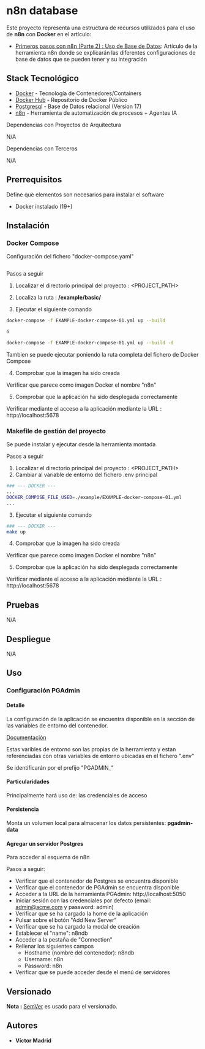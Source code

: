 
# n8n database

Este proyecto representa una estructura de recursos utilizados para el uso de **n8n** con **Docker** en el artículo:

* [Primeros pasos con n8n (Parte 2) : Uso de Base de Datos](https://www.enmilocalfunciona.io/primeros-pasos-con-n8n-parte-2-uso-de-base-de-datos/): Artículo de la herramienta n8n donde se explicarán las diferentes configuraciones de base de datos que se pueden tener y su integración





## Stack Tecnológico

* [Docker](https://www.docker.com/) - Tecnología de Contenedores/Containers
* [Docker Hub](https://hub.docker.com/) - Repositorio de Docker Público
* [Postgresql](https://www.postgresql.org/) - Base de Datos relacional (Version 17)
* [n8n](https://n8n.io/) - Herramienta de automatización de procesos + Agentes IA


Dependencias con Proyectos de Arquitectura

N/A

Dependencias con Terceros

N/A





## Prerrequisitos

Define que elementos son necesarios para instalar el software

* Docker instalado (19+)





## Instalación

### Docker Compose

Configuración del fichero "docker-compose.yaml"

```bash

```

Pasos a seguir

1. Localizar el directorio principal del proyecto : <PROJECT_PATH>

2. Localiza la ruta : **/example/basic/**

3. Ejecutar el siguiente comando

```bash
docker-compose -f EXAMPLE-docker-compose-01.yml up --build

ó

docker-compose -f EXAMPLE-docker-compose-01.yml up --build -d
```

Tambien se puede ejecutar poniendo la ruta completa del fichero de Docker Compose

4. Comprobar que la imagen ha sido creada

Verificar que parece como imagen Docker el nombre "n8n"

5. Comprobar que la aplicación ha sido desplegada correctamente

Verificar mediante el acceso a la aplicación mediante la URL : http://localhost:5678


### Makefile de gestión del proyecto

Se puede instalar y ejecutar desde la herramienta montada


Pasos a seguir

1. Localizar el directorio principal del proyecto : <PROJECT_PATH>
2. Cambiar al variable de entorno del fichero .env principal

```bash
### --- DOCKER ---
...
DOCKER_COMPOSE_FILE_USED=./example/EXAMPLE-docker-compose-01.yml
...
```

3. Ejecutar el siguiente comando

```bash
### --- DOCKER ---
make up
```

4. Comprobar que la imagen ha sido creada

Verificar que parece como imagen Docker el nombre "n8n"

5. Comprobar que la aplicación ha sido desplegada correctamente

Verificar mediante el acceso a la aplicación mediante la URL : http://localhost:5678





## Pruebas

N/A





## Despliegue

N/A





## Uso

### Configuración PGAdmin

#### Detalle

La configuración de la aplicación se encuentra disponible en la sección de las variables de entorno del contenedor.

[Documentación](https://www.pgadmin.org/docs/pgadmin4/latest/container_deployment.html)

Estas varibles de entorno son las propias de la herramienta y estan referenciadas con otras variables de entorno ubicadas en el fichero ".env"

Se identificarán por el prefijo "PGADMIN_"

#### Particularidades

Principalmente hará uso de: las credenciales de acceso

#### Persistencia

Monta un volumen local para almacenar los datos persistentes: **pgadmin-data**

#### Agregar un servidor Postgres

Para acceder al esquema de n8n

Pasos a seguir:

* Verificar que el contenedor de Postgres se encuentra disponible
* Verificar que el contenedor de PGAdmin se encuentra disponible
* Acceder a la URL de la herramienta PGAdmin: http://localhost:5050
* Iniciar sesión con las credenciales por defecto (email: admin@acme.com y password: admin)
* Verificar que se ha cargado la home de la aplicación
* Pulsar sobre el botón "Add New Server"
* Verificar que se ha cargado la modal de creación
* Establecer el "name": n8ndb
* Acceder a la pestaña de "Connection"
* Rellenar los siguientes campos
  * Hostname (nombre del contenedor): n8ndb
  * Username: n8n
  * Password: n8n
* Verificar que se puede acceder desde el menú de servidores





## Versionado

**Nota :** [SemVer](http://semver.org/) es usado para el versionado.





## Autores

* **Víctor Madrid**

